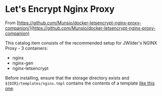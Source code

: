 <h1>Let's Encrypt Nginx Proxy</h1>

From [https://github.com/Munsio/docker-letsencrypt-nginx-proxy-companion/](https://github.com/Munsio/docker-letsencrypt-nginx-proxy-companion)

This catalog item consists of the recommended setup for JWilder's NGINX Proxy - 3 containers:

- nginx
- nginx-gen
- nginx-letsencrypt

Before installing, ensure that the storage directory exists and `${DIR}/templates/nginx.tmpl` contains the contents of a template [like this one](https://gist.github.com/emcniece/9193055dc777af203db8bb18ac8a0a25).